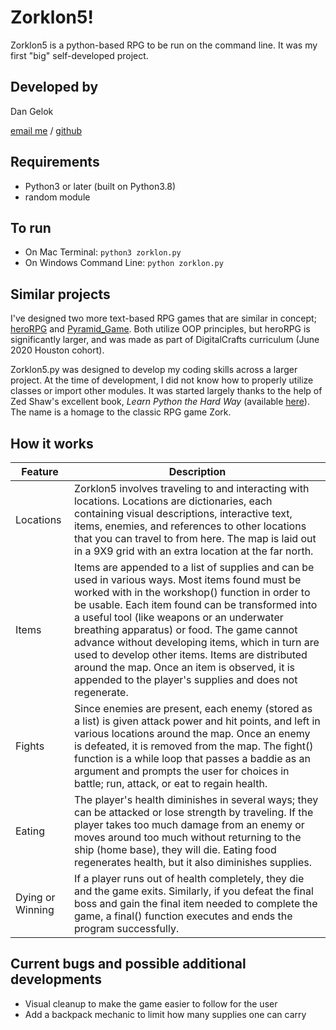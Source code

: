 # Zorklon5!

Zorklon5 is a python-based RPG to be run on the command line. It was my first "big" self-developed project. 


## Developed by

Dan Gelok

[email me](dgelok@gmail.com) / [github](https://github.com/dgelok)


## Requirements

- Python3 or later (built on Python3.8)
- random module


## To run

- On Mac Terminal: `python3 zorklon.py`
- On Windows Command Line: `python zorklon.py`


## Similar projects

I've designed two more text-based RPG games that are similar in concept; [heroRPG](https://github.com/dgelok/heroRPG) and [Pyramid_Game](https://github.com/dgelok/pyramidGame). Both utilize OOP principles, but heroRPG is significantly larger, and was made as part of DigitalCrafts curriculum (June 2020 Houston cohort). 

Zorklon5.py was designed to develop my coding skills across a larger project. At the time of development, I did not know how to properly utilize classes or import other modules. It was started largely thanks to the help of Zed Shaw's excellent book, *Learn Python the Hard Way* (available [here](https://www.amazon.com/Learn-Python-Hard-Way-Introduction/dp/0134692888/ref=sr_1_1?keywords=python+the+hard+way&qid=1577465107&sr=8-1)). The name is a homage to the classic RPG game Zork.


## How it works

| Feature | Description |
| ----------- | ----------- |
| Locations | Zorklon5 involves traveling to and interacting with locations. Locations are dictionaries, each containing visual descriptions, interactive text, items, enemies, and references to other locations that you can travel to from here. The map is laid out in a 9X9 grid with an extra location at the far north. |
| Items | Items are appended to a list of supplies and can be used in various ways. Most items found must be worked with in the workshop() function in order to be usable. Each item found can be transformed into a useful tool (like weapons or an underwater breathing apparatus) or food. The game cannot advance without developing items, which in turn are used to develop other items. Items are distributed around the map. Once an item is observed, it is appended to the player's supplies and does not regenerate.|
| Fights | Since enemies are present, each enemy (stored as a list) is given attack power and hit points, and left in various locations around the map. Once an enemy is defeated, it is removed from the map. The fight() function is a while loop that passes a baddie as an argument and prompts the user for choices in battle; run, attack, or eat to regain health.|
| Eating | The player's health diminishes in several ways; they can be attacked or lose strength by traveling. If the player takes too much damage from an enemy or moves around too much without returning to the ship (home base), they will die. Eating food regenerates health, but it also diminishes supplies.|
| Dying or Winning | If a player runs out of health completely, they die and the game exits. Similarly, if you defeat the final boss and gain the final item needed to complete the game, a final() function executes and ends the program successfully.|


## Current bugs and possible additional developments

- Visual cleanup to make the game easier to follow for the user
- Add a backpack mechanic to limit how many supplies one can carry
